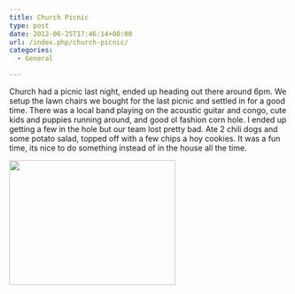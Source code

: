 ```yaml
---
title: Church Picnic
type: post
date: 2012-06-25T17:46:14+00:00
url: /index.php/church-picnic/
categories:
  - General

---
```

Church had a picnic last night, ended up heading out there around 6pm. We setup the lawn chairs we bought for the last picnic and settled in for a good time. There was a local band playing on the acoustic guitar and congo, cute kids and puppies running around, and good ol fashion corn hole. I ended up getting a few in the hole but our team lost pretty bad. Ate 2 chili dogs and some potato salad, topped off with a few chips a hoy cookies. It was a fun time, its nice to do something instead of in the house all the time. 

[<img src="http://jmainguy.com/wp-content/uploads/2012/06/2012-06-24-18.53.47-300x225.jpg" alt="" title="2012-06-24 18.53.47" width="300" height="225" class="aligncenter size-medium wp-image-310" srcset="https://jmainguy.com/wp-content/uploads/2012/06/2012-06-24-18.53.47-300x225.jpg 300w, https://jmainguy.com/wp-content/uploads/2012/06/2012-06-24-18.53.47-1024x768.jpg 1024w" sizes="(max-width: 300px) 100vw, 300px" />][1]

 [1]: http://jmainguy.com/wp-content/uploads/2012/06/2012-06-24-18.53.47.jpg